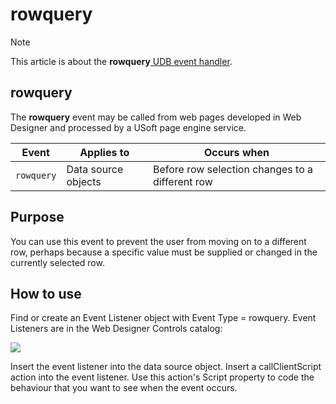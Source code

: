 # rowquery



> [!NOTE]
> This article is about the **rowquery**[ UDB event handler](/docs/Web%20and%20app%20UIs/UDB%20Events).

## **rowquery**

The **rowquery** event may be called from web pages developed in Web Designer and processed by a USoft page engine service.

|**Event**|**Applies to**|**Occurs when**|
|--------|--------|--------|
|`rowquery`|Data source objects|Before row selection changes to a different row|



## Purpose

You can use this event to prevent the user from moving on to a different row, perhaps because a specific value must be supplied or changed in the currently selected row.

## How to use

Find or create an Event Listener object with Event Type = rowquery. Event Listeners are in the Web Designer Controls catalog:

![](/api/Web%20and%20app%20UIs/UDB%20Events/assets/ff8672be-ff07-426e-ba7e-0ecf37444b63.png)

Insert the event listener into the data source object. Insert a callClientScript action into the event listener. Use this action's Script property to code the behaviour that you want to see when the event occurs.